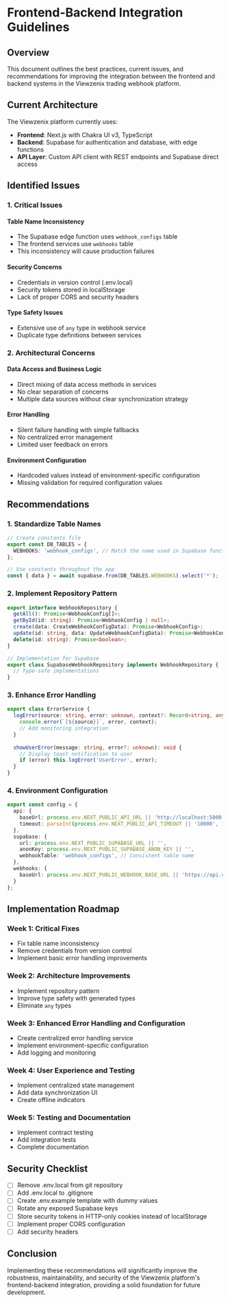 # Frontend-Backend Integration Guidelines

## Overview

This document outlines the best practices, current issues, and recommendations for improving the integration between the frontend and backend systems in the Viewzenix trading webhook platform.

## Current Architecture

The Viewzenix platform currently uses:
- **Frontend**: Next.js with Chakra UI v3, TypeScript
- **Backend**: Supabase for authentication and database, with edge functions
- **API Layer**: Custom API client with REST endpoints and Supabase direct access

## Identified Issues

### 1. Critical Issues

#### Table Name Inconsistency
- The Supabase edge function uses `webhook_configs` table
- The frontend services use `webhooks` table
- This inconsistency will cause production failures

#### Security Concerns
- Credentials in version control (.env.local)
- Security tokens stored in localStorage
- Lack of proper CORS and security headers

#### Type Safety Issues
- Extensive use of `any` type in webhook service
- Duplicate type definitions between services

### 2. Architectural Concerns

#### Data Access and Business Logic
- Direct mixing of data access methods in services
- No clear separation of concerns
- Multiple data sources without clear synchronization strategy

#### Error Handling
- Silent failure handling with simple fallbacks
- No centralized error management
- Limited user feedback on errors

#### Environment Configuration
- Hardcoded values instead of environment-specific configuration
- Missing validation for required configuration values

## Recommendations

### 1. Standardize Table Names

```typescript
// Create constants file
export const DB_TABLES = {
  WEBHOOKS: 'webhook_configs', // Match the name used in Supabase function
};

// Use constants throughout the app
const { data } = await supabase.from(DB_TABLES.WEBHOOKS).select('*');
```

### 2. Implement Repository Pattern

```typescript
export interface WebhookRepository {
  getAll(): Promise<WebhookConfig[]>;
  getById(id: string): Promise<WebhookConfig | null>;
  create(data: CreateWebhookConfigData): Promise<WebhookConfig>;
  update(id: string, data: UpdateWebhookConfigData): Promise<WebhookConfig>;
  delete(id: string): Promise<boolean>;
}

// Implementation for Supabase
export class SupabaseWebhookRepository implements WebhookRepository {
  // Type-safe implementations
}
```

### 3. Enhance Error Handling

```typescript
export class ErrorService {
  logError(source: string, error: unknown, context?: Record<string, any>): void {
    console.error(`[${source}]`, error, context);
    // Add monitoring integration
  }
  
  showUserError(message: string, error?: unknown): void {
    // Display toast notification to user
    if (error) this.logError('UserError', error);
  }
}
```

### 4. Environment Configuration

```typescript
export const config = {
  api: {
    baseUrl: process.env.NEXT_PUBLIC_API_URL || 'http://localhost:5000',
    timeout: parseInt(process.env.NEXT_PUBLIC_API_TIMEOUT || '10000', 10),
  },
  supabase: {
    url: process.env.NEXT_PUBLIC_SUPABASE_URL || '',
    anonKey: process.env.NEXT_PUBLIC_SUPABASE_ANON_KEY || '',
    webhookTable: 'webhook_configs', // Consistent table name
  },
  webhooks: {
    baseUrl: process.env.NEXT_PUBLIC_WEBHOOK_BASE_URL || 'https://api.viewzenix.com/webhook',
  }
};
```

## Implementation Roadmap

### Week 1: Critical Fixes
- Fix table name inconsistency
- Remove credentials from version control
- Implement basic error handling improvements

### Week 2: Architecture Improvements
- Implement repository pattern
- Improve type safety with generated types
- Eliminate `any` types

### Week 3: Enhanced Error Handling and Configuration
- Create centralized error handling service
- Implement environment-specific configuration
- Add logging and monitoring

### Week 4: User Experience and Testing
- Implement centralized state management
- Add data synchronization UI
- Create offline indicators

### Week 5: Testing and Documentation
- Implement contract testing
- Add integration tests
- Complete documentation

## Security Checklist

- [ ] Remove .env.local from git repository
- [ ] Add .env.local to .gitignore
- [ ] Create .env.example template with dummy values
- [ ] Rotate any exposed Supabase keys
- [ ] Store security tokens in HTTP-only cookies instead of localStorage
- [ ] Implement proper CORS configuration
- [ ] Add security headers

## Conclusion

Implementing these recommendations will significantly improve the robustness, maintainability, and security of the Viewzenix platform's frontend-backend integration, providing a solid foundation for future development.